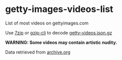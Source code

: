 # getty-images-videos-list
List of most videos on gettyimages.com

Use [7zip](https://www.7-zip.org/) or [gzip-cli](https://www.npmjs.com/package/gzip-cli) to decode [getty-videos.json.gz](getty-videos.json.gz)

**WARNING: Some videos may contain artistic nudity.**

Data retrieved from [archive.org](archive.org)

